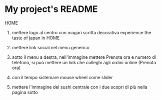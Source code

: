 # My project's README
HOME
1) mettere logo al centro con magari scritta decorativa experience the taste of japan in HOME
2) mettere link social nel menu generico
3) sotto il menu a destra, nell'immagine mettere Prenota ora e numero di telefono,
si può mettere un link che colleghi agli ordini online (Prenota ora)
4) con il tempo sistemare mouse wheel come slider


5) mettere l'immagine del sushi centrale con i due scopri di più nella pagina sotto
